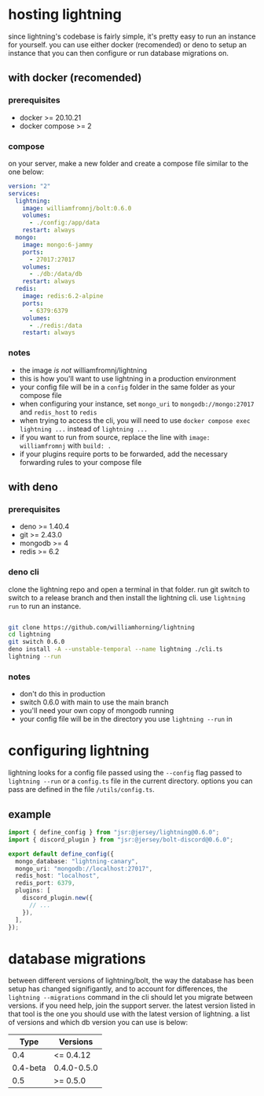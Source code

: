 # hosting lightning

since lightning's codebase is fairly simple, it's pretty easy to run an instance for
yourself. you can use either docker (recomended) or deno to setup an instance that
you can then configure or run database migrations on.

## with docker (recomended)

### prerequisites

- docker >= 20.10.21
- docker compose >= 2

### compose

on your server, make a new folder and create a compose file similar to the one below:

```yaml
version: "2"
services:
  lightning:
    image: williamfromnj/bolt:0.6.0
    volumes:
      - ./config:/app/data
    restart: always
  mongo:
    image: mongo:6-jammy
    ports:
      - 27017:27017
    volumes:
      - ./db:/data/db
    restart: always
  redis:
    image: redis:6.2-alpine
    ports:
      - 6379:6379
    volumes:
      - ./redis:/data
    restart: always
```

### notes

- the image _is not_ williamfromnj/lightning
- this is how you'll want to use lightning in a production environment
- your config file will be in a `config` folder in the same folder as your compose file
- when configuring your instance, set `mongo_uri` to `mongodb://mongo:27017` and `redis_host` to `redis`
- when trying to access the cli, you will need to use `docker compose exec lightning ...` instead of `lightning ...`
- if you want to run from source, replace the line with `image: williamfromnj` with `build: .`
- if your plugins require ports to be forwarded, add the necessary forwarding rules to your compose file

## with deno

### prerequisites

- deno >= 1.40.4
- git >= 2.43.0
- mongodb >= 4
- redis >= 6.2

### deno cli

clone the lightning repo and open a terminal in that folder. run git switch to switch to
a release branch and then install the lightning cli. use `lightning run` to run an instance.

```sh

git clone https://github.com/williamhorning/lightning
cd lightning
git switch 0.6.0
deno install -A --unstable-temporal --name lightning ./cli.ts
lightning --run
```

### notes

- don't do this in production
- switch 0.6.0 with main to use the main branch
- you'll need your own copy of mongodb running
- your config file will be in the directory you use `lightning --run` in

# configuring lightning

lightning looks for a config file passed using the `--config` flag passed to `lightning --run`
or a `config.ts` file in the current directory. options you can pass are defined in
the file `/utils/config.ts`.

## example

```ts
import { define_config } from "jsr:@jersey/lightning@0.6.0";
import { discord_plugin } from "jsr:@jersey/bolt-discord@0.6.0";

export default define_config({
  mongo_database: "lightning-canary",
  mongo_uri: "mongodb://localhost:27017",
  redis_host: "localhost",
  redis_port: 6379,
  plugins: [
    discord_plugin.new({
      // ...
    }),
  ],
});
```

# database migrations

between different versions of lightning/bolt, the way the database has been setup has changed
signifigantly, and to account for differences, the `lightning --migrations` command in the
cli should let you migrate between versions. if you need help, join the support server.
the latest version listed in that tool is the one you should use with the latest version
of lightning. a list of versions and which db version you can use is below:

| Type     | Versions    |
| -------- | ----------- |
| 0.4      | <= 0.4.12   |
| 0.4-beta | 0.4.0-0.5.0 |
| 0.5      | >= 0.5.0    |
